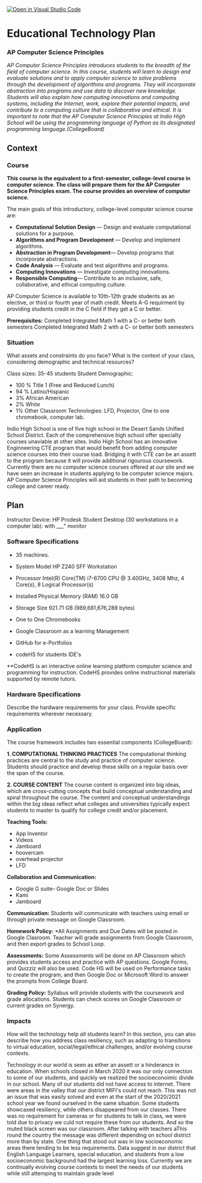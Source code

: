 [![Open in Visual Studio Code](https://classroom.github.com/assets/open-in-vscode-f059dc9a6f8d3a56e377f745f24479a46679e63a5d9fe6f495e02850cd0d8118.svg)](https://classroom.github.com/online_ide?assignment_repo_id=6007464&assignment_repo_type=AssignmentRepo)
# Educational Technology Plan

### AP Computer Science Principles 
*AP Computer Science Principles introduces students to the breadth of the field of computer
science. In this course, students will learn to design and evaluate solutions and to apply
computer science to solve problems through the development of algorithms and programs.
They will incorporate abstraction into programs and use data to discover new knowledge.
Students will also explain how computing innovations and computing systems, including the
Internet, work, explore their potential impacts, and contribute to a computing culture that
is collaborative and ethical. It is important to note that the AP Computer Science Principles at Indio High School 
will be using the programming language of Python as its designated programming language.(CollegeBoard)*

## Context


### Course

**This course is the equivalent to a first-semester, college-level course in computer science.  The class will prepare them for the AP Computer Science Principles exam. 
The course provides an overview of computer science.**

The main goals of this introductory, college-level computer science course are:

- **Computational Solution Design** — Design and evaluate computational solutions for a purpose.
- **Algorithms and Program Development** — Develop and implement algorithms.
- **Abstraction in Program Development**— Develop programs that incorporate abstractions.
- **Code Analysis** — Evaluate and test algorithms and programs.
- **Computing Innovations** — Investigate computing innovations.
- **Responsible Computing**— Contribute to an inclusive, safe, collaborative, and ethical computing culture.

AP Computer Science is available to 10th-12th grade students as an elective, or third or fourth year of math credit. 
Meets A-G requirment by providing students credit in the C field if they get a C or better.

**Prerequisites:**
Completed Integrated Math 1 with a C- or better both semesters
Completed Integrated Math 2 with a C- or better both semesters


### Situation

 What assets and constraints do you face? What is the
context of your class, considering demographic and technical resources?

Class sizes: 35-45 students
Student Demographic: 
* 100 % Title 1 (Free and Reduced Lunch)
* 94 % Latino/Hispanic
* 3% African American
* 2% White
* 1% Other
Classroom Technologies: LFD, Projector, One to one chromebook, computer lab.

Indio High School is one of five high school in the Desert Sands Unified School District.  Each of the comprehensive high school offer specialty
courses unaviable at other sites.  Indio High School has an innovative Enginneering CTE program that would benefit from adding computer science courses 
into their course load. Bridging it with CTE can be an assett to the program because it will provide additional rigourous coursework.  
Currently there are no computer science courses offered at our site and we have seen an increase in students applying to be computer science majors. 
AP Computer Science Principles will aid students in their path to becoming college and career ready. 

## Plan
Instructor Device: 
HP Prodesk
Student Desktop (30 workstations in a computer lab):
with ___" monitor


### Software Specifications

* 35 machines.
* System Model HP Z240 SFF Workstation
* Processor Intel(R) Core(TM) i7-6700 CPU @ 3.40GHz, 3408 Mhz, 4 Core(s), 8 Logical Processor(s)
* Installed Physical Memory (RAM) 16.0 GB
* Storage Size 921.71 GB (989,681,676,288 bytes)

* One to One Chromebooks
* Google Classroom as a learning Management
* GitHub for e-Portfolios
* codeHS for students IDE's


 **CodeHS is an interactive online learning platform computer science and programming for instruction.  CodeHS provides online instructional materials supported by remote tutors.

### Hardware Specifications

Describe the hardware requirements for your class. Provide specific requirements
wherever necessary.

### Application

The course framework includes two essential components (CollegeBoard):

**1. COMPUTATIONAL THINKING PRACTICES**
The computational thinking practices are central to the study and
practice of computer science. Students should practice and develop
these skills on a regular basis over the span of the course.

**2. COURSE CONTENT**
The course content is organized into big ideas, which are cross-cutting
concepts that build conceptual understanding and spiral throughout the
course. The content and conceptual understandings within the big ideas
reflect what colleges and universities typically expect students to master
to qualify for college credit and/or placement. 

**Teaching Tools:**
* App Inventor
* Videos
*  Jamboard
*  hoovercam
*  overhead projector
*  LFD

**Collaboration and Communication:**
* Google G suite–  Google Doc or Slides
* Kami
* Jamboard

**Communication:**
Students will communicate with teachers using email or through private message on Google Classroom.

**Homework Policy:**
*All Assignments and Due Dates will be posted in Google Clasroom.
Teacher will grade assignments from Google Classroom, and then export grades to School Loop.

**Assessments:**
Some Assessments will be done on AP Classroom which provides students access and practice with AP questions. 
Google Forms, and Quizziz will also be used. 
Code HS will be used on Performance tasks to create the program, and then Google Doc or Microsoft Word to answer the prompts from College Board.

**Grading Policy:**
Syllabus will provide students with the coursework and grade allocations.
Students can check scores on Google Classroom or current grades on Synergy.

### Impacts

How will the technology help *all* students learn? In this section, you can also
describe how you address class resiliency, such as adapting to
transitions to virtual education, social/legal/ethical challenges,  and/or
evolving course contexts.

Technology in our world is seen as either an assett or a hinderance in education.  When schools closed in March 2020 it was our only connection to some of our students, and 
quickly we realized the socioeconoimic divide in our school. Many of our students did not have access to internet.  There were areas in the valley that our district MIFI's could not reach.  This was not an issue that was easily solved and even at the start of the 2020/2021 school year we found ourselved in the same situation.  Some students showcased resiliency, while others disappeared from our classes. There was no requirement for cameras or for students to talk in class, we were told due to privacy we culd not require these from our students.  And so the muted black screen was our classroom.  After talking with teachers aThis round the country the message was different depending on school district more than by state.  One thing that stood out was in low socioeconomic areas there tending to be less requirements.  Data suggest in our district that English Language Learners, special education, and students from a low socioeconomic background had the largest learning loss. Currently we are continually evolving course contexts to meet the needs of our students while still attemping to maintain grade level 
